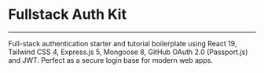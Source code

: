 # Fullstack Auth Kit
----
Full-stack authentication starter and tutorial boilerplate using React 19, Tailwind CSS 4, Express.js 5, Mongoose 8, GitHub OAuth 2.0 (Passport.js) and JWT. Perfect as a secure login base for modern web apps.
